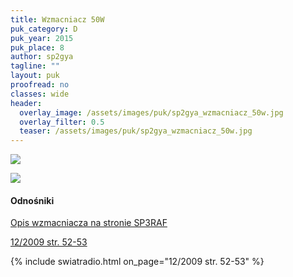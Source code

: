 ```yaml
---
title: Wzmacniacz 50W
puk_category: D
puk_year: 2015
puk_place: 8
author: sp2gya
tagline: ""
layout: puk
proofread: no
classes: wide
header:
  overlay_image: /assets/images/puk/sp2gya_wzmacniacz_50w.jpg
  overlay_filter: 0.5
  teaser: /assets/images/puk/sp2gya_wzmacniacz_50w.jpg
---
```






 



![](assets/data/img/projects/2015-8-0.jpg) 


![](assets/img/work-in-progress.jpg) 


#### Odnośniki

[Opis wzmacniacza na stronie SP3RAF](https://sp3raf.pl.tl/PA-TAJFUN-_-Opis.htm)

 [12/2009 str. 52-53](http://www.swiatradio.com.pl/virtual/modules.php?name=Downloads&d_op=getit&lid=20)



{% include swiatradio.html on_page="12/2009 str. 52-53" %}

 





 


